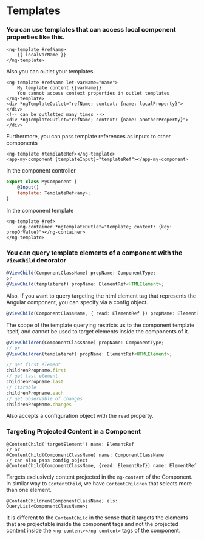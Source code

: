 # Templates

### You can use templates that can access local component properties like this.
```angular2html
<ng-template #refName>
    {{ localVarName }}
</ng-template>
```
Also you can outlet your templates.
```angular2html
<ng-template #refName let-varName="name">
    My template content {{varName}}
    You cannot access context properties in outlet templates
</ng-template>
<div *ngTemplateOutlet="refName; context: {name: localProperty}">
</div>
<!-- can be outletted many times -->
<div *ngTemplateOutlet="refName; context: {name: anotherProperty}">
</div>
```
Furthermore, you can pass template references as inputs to other components
```angular2html
<ng-template #templateRef></ng-template>
<app-my-component [templateInput]="templateRef"></app-my-component>
```
In the component controller
```javascript
export class MyComponent {
    @Input()
    template: TemplateRef<any>;
}
```
In the component template
```angular2html
<ng-template #ref>
    <ng-container *ngTemplateOutlet="template; context: {key: propOrValue}"></ng-container>
</ng-template>
```

### You can query template elements of a component with the `ViewChild` decorator
```typescript
@ViewChild(ComponentClassName) propName: ComponentType;
or
@ViewChild(templateref) propName: ElementRef<HTMLElement>;
```
Also, if you want to query targeting the html element tag that represents
the Angular component, you can specify via a config object.
```typescript
@ViewChild(ComponentClassName, { read: ElementRef }) propName: ElementRef;
```
The scope of the template querying restricts us to the component template itself,
and cannot be used to target elements inside the components of it.  
```typescript
@ViewChildren(ComponentClassName) propName: ComponentType;
// or
@ViewChildren(templateref) propName: ElementRef<HTMLElement>;

// get first element
childrenPropname.first
// get last element
childrenPropname.last
// itarable
childrenPropname.each
// get observable of changes
childrenPropName.changes
```
Also accepts a configuration object with the `read` property.

### Targeting Projected Content in a Component
```angular2
@ContentChild('targetElement') name: ElementRef
// or
@ContentChild(ComponentClassName) name: ComponentClassName
// can also pass config object
@ContentChild(ComponentClassName, {read: ElementRef}) name: ElementRef
```
Targets exclusively content projected in the `ng-content` of the Component.  
In similar way to `ContentChild`, we have `ContentChildren` that selects
more than one element.
```angular2
@ContentChildren(ComponentClassName) els: QueryList<ComponentClassName>;
```
It is different to the `ContentChild` in the sense that it targets the elements that
are projectable inside the component tags and not the projected content inside the 
`<ng-content></ng-content>` tags of the component.
